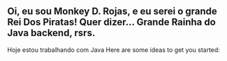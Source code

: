 ## Oi, eu sou Monkey D. Rojas, e eu serei o grande Rei Dos Piratas! Quer dizer... Grande Rainha do Java backend, rsrs. 

Hoje estou trabalhando com Java 
Here are some ideas to get you started:

